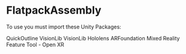 # FlatpackAssembly

To use you must import these Unity Packages:

QuickOutline
VisionLib
VisionLib Hololens
ARFoundation
Mixed Reality Feature Tool - Open XR
